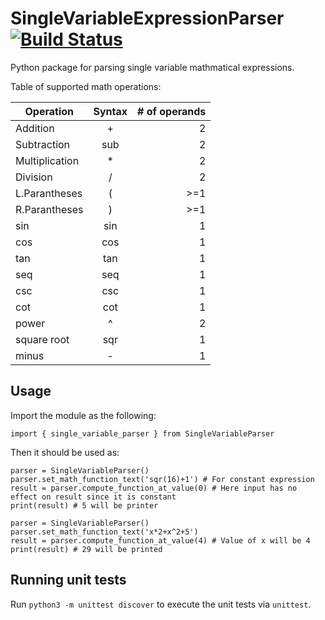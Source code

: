 # SingleVariableExpressionParser [![Build Status](https://travis-ci.com/AliEzzatOdeh/SingleVariableExpressionParser.svg?branch=master)](https://travis-ci.com/AliEzzatOdeh/SingleVariableExpressionParser)

Python package for parsing single variable mathmatical expressions.

Table of supported math operations:

| Operation      | Syntax        | # of operands   |
| -------------  |:-------------:| ---------------:|
| Addition       |     +         |       2         |
| Subtraction    |     sub       |       2         |
| Multiplication |     *         |       2         |
| Division       |     /         |       2         |
| L.Parantheses  |     (         |       >=1       |
| R.Parantheses  |     )         |       >=1       |
| sin            |     sin       |       1         |
| cos            |     cos       |       1         |
| tan            |     tan       |       1         |
| seq            |     seq       |       1         |
| csc            |     csc       |       1         |
| cot            |     cot       |       1         |
| power          |     ^         |       2         |
| square root    |     sqr       |       1         |
| minus          |     -         |       1         |

## Usage

Import the module as the following:

```
import { single_variable_parser } from SingleVariableParser
```
Then it should be used as:

```
parser = SingleVariableParser()
parser.set_math_function_text('sqr(16)+1') # For constant expression
result = parser.compute_function_at_value(0) # Here input has no effect on result since it is constant
print(result) # 5 will be printer 

parser = SingleVariableParser()
parser.set_math_function_text('x*2+x^2+5')
result = parser.compute_function_at_value(4) # Value of x will be 4
print(result) # 29 will be printed
```

## Running unit tests

Run `python3 -m unittest discover` to execute the unit tests via `unittest`.
